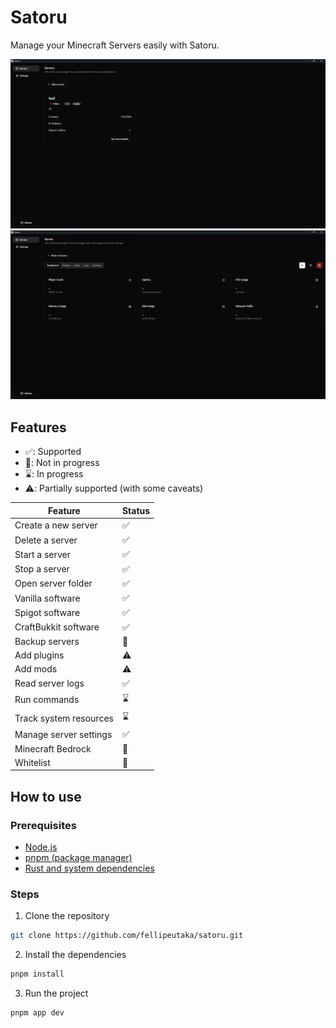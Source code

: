 # Satoru

Manage your Minecraft Servers easily with Satoru.

![Server list](./.github/screenshot.png)
![Server details](./.github/screenshot-2.png)

## Features

- ✅: Supported
- 🚫: Not in progress
- ⌛️: In progress
- ⚠️: Partially supported (with some caveats)

| Feature | Status |
| -------- | ------- |
| Create a new server | <span aria-label="Supported" role="img">✅</span>
| Delete a server | <span aria-label="Supported" role="img">✅</span>
| Start a server | <span aria-label="Supported" role="img">✅</span>
| Stop a server | <span aria-label="Supported" role="img">✅</span>
| Open server folder | <span aria-label="Supported" role="img">✅</span>
| Vanilla software | <span aria-label="Supported" role="img">✅</span>
| Spigot software | <span aria-label="Supported" role="img">✅</span>
| CraftBukkit software | <span aria-label="Supported" role="img">✅</span>
| Backup servers | <span aria-label="Not in Progress" role="img">🚫</span>
| Add plugins | <span aria-label="Partially supported" role="img">⚠️</span>
| Add mods | <span aria-label="Partially supported" role="img">⚠️</span>
| Read server logs | <span aria-label="Supported" role="img">✅</span>
| Run commands | <span aria-label="In Progress" role="img">⌛️</span>
| Track system resources | <span aria-label="In Progress" role="img">⌛️</span>
| Manage server settings | <span aria-label="Supported" role="img">✅</span>
| Minecraft Bedrock | <span aria-label="Not in Progress" role="img">🚫</span>
| Whitelist | <span aria-label="Not in Progress" role="img">🚫</span>

## How to use

### Prerequisites

- [Node.js](https://nodejs.org)
- [pnpm (package manager)](https://pnpm.io/installation)
- [Rust and system dependencies](https://tauri.app/v1/guides/getting-started/prerequisites)

### Steps

1. Clone the repository

```bash
git clone https://github.com/fellipeutaka/satoru.git
```

2. Install the dependencies

```bash
pnpm install
```

3. Run the project

```bash
pnpm app dev
```